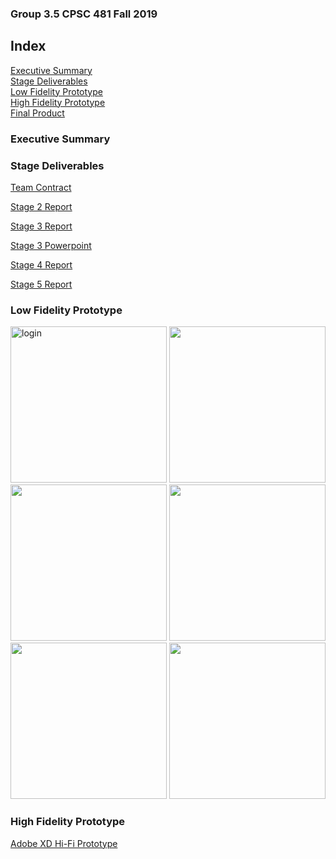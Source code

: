### Group 3.5 CPSC 481 Fall 2019

## Index
<section>
  <nav id="nav">
      <a href="#Exec">Executive Summary</a><br/>
      <a href="#Deliverables">Stage Deliverables</a><br/>
      <a href="#Lo-Fi">Low Fidelity Prototype</a><br/>
      <a href="#Hi-Fi">High Fidelity Prototype</a><br/>
      <a href="#Final">Final Product</a><br/>
      
  </nav>
</section>

<section id="Exec">
  <h3>Executive Summary</h3>
</section> 

<section id="Deliverables">
  <h3>Stage Deliverables</h3>
   <a href="https://colin-lacey.github.io/UofC-Mingle/pdf/TeamContract.pdf">Team Contract</a><br/>

   <a href="https://colin-lacey.github.io/UofC-Mingle/pdf/report.pdf">Stage 2 Report</a><br/>

   <a href="https://colin-lacey.github.io/UofC-Mingle/pdf/report3.pdf">Stage 3 Report</a><br/>
 
   <a href="https://colin-lacey.github.io/UofC-Mingle/pdf/ppt3.pptx">Stage 3 Powerpoint</a><br/>
 
   <a href="https://colin-lacey.github.io/UofC-Mingle/pdf/report4.pdf">Stage 4 Report</a><br/>
 
   <a href="https://colin-lacey.github.io/UofC-Mingle/pdf/report5.pdf">Stage 5 Report</a><br/>
</section> 


<section id="Lo-Fi">
  <h3>Low Fidelity Prototype</h3>
  <img src="https://colin-lacey.github.io/UofC-Mingle/images/login.jpg" width="250" alt="login">
  <img src="https://colin-lacey.github.io/UofC-Mingle/images/categories.jpg" width="250" alt="">
  <img src="https://colin-lacey.github.io/UofC-Mingle/images/scroll.jpg" width="250" alt="">
  <img src="https://colin-lacey.github.io/UofC-Mingle/images/clublisting.jpg" width="250" alt="">
  <img src="https://colin-lacey.github.io/UofC-Mingle/images/clubpage.jpg" width="250" alt="">
  <img src="https://colin-lacey.github.io/UofC-Mingle/images/map.jpg" width="250" alt="">
 </section>
<section id="Hi-Fi">
  <h3>High Fidelity Prototype</h3>
  <a href="https://xd.adobe.com/view/7f4c9a6e-5a7e-4b28-5f93-39eb5dffd701-097d">Adobe XD Hi-Fi Prototype</a>
  

  

</section>
